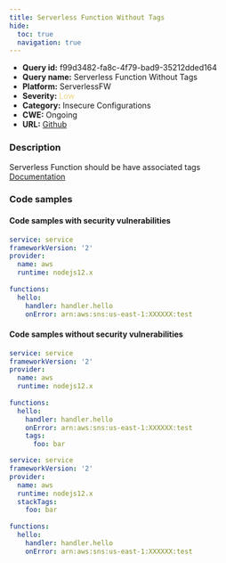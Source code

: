 ```yaml
---
title: Serverless Function Without Tags
hide:
  toc: true
  navigation: true
---
```


<style>
  .highlight .hll {
    background-color: #ff171742;
  }
  .md-content {
    max-width: 1100px;
    margin: 0 auto;
  }
</style>

-   **Query id:** f99d3482-fa8c-4f79-bad9-35212dded164
-   **Query name:** Serverless Function Without Tags
-   **Platform:** ServerlessFW
-   **Severity:** <span style="color:#edd57e">Low</span>
-   **Category:** Insecure Configurations
-   **CWE:** Ongoing
-   **URL:** [Github](https://github.com/Checkmarx/kics/tree/master/assets/queries/serverlessFW/serverless_function_without_tags)

### Description
Serverless Function should be have associated tags<br>
[Documentation](https://www.serverless.com/framework/docs/providers/aws/guide/functions#tags)

### Code samples
#### Code samples with security vulnerabilities
```yml title="Positive test num. 1 - yml file" hl_lines="8"
service: service
frameworkVersion: '2' 
provider:
  name: aws
  runtime: nodejs12.x
 
functions:
  hello:
    handler: handler.hello
    onError: arn:aws:sns:us-east-1:XXXXXX:test

```


#### Code samples without security vulnerabilities
```yml title="Negative test num. 1 - yml file"
service: service
frameworkVersion: '2' 
provider:
  name: aws
  runtime: nodejs12.x
 
functions:
  hello:
    handler: handler.hello
    onError: arn:aws:sns:us-east-1:XXXXXX:test
    tags:
      foo: bar

```
```yml title="Negative test num. 2 - yml file"
service: service
frameworkVersion: '2' 
provider:
  name: aws
  runtime: nodejs12.x
  stackTags:
    foo: bar
 
functions:
  hello:
    handler: handler.hello
    onError: arn:aws:sns:us-east-1:XXXXXX:test
      

```
